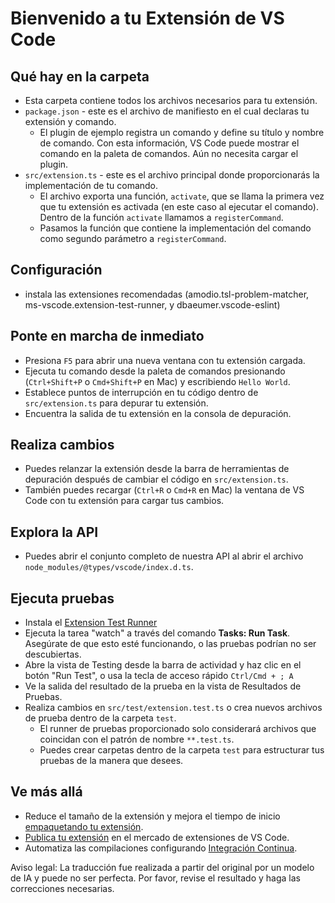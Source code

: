 # Bienvenido a tu Extensión de VS Code

## Qué hay en la carpeta

* Esta carpeta contiene todos los archivos necesarios para tu extensión.
* `package.json` - este es el archivo de manifiesto en el cual declaras tu extensión y comando.
  * El plugin de ejemplo registra un comando y define su título y nombre de comando. Con esta información, VS Code puede mostrar el comando en la paleta de comandos. Aún no necesita cargar el plugin.
* `src/extension.ts` - este es el archivo principal donde proporcionarás la implementación de tu comando.
  * El archivo exporta una función, `activate`, que se llama la primera vez que tu extensión es activada (en este caso al ejecutar el comando). Dentro de la función `activate` llamamos a `registerCommand`.
  * Pasamos la función que contiene la implementación del comando como segundo parámetro a `registerCommand`.

## Configuración

* instala las extensiones recomendadas (amodio.tsl-problem-matcher, ms-vscode.extension-test-runner, y dbaeumer.vscode-eslint)

## Ponte en marcha de inmediato

* Presiona `F5` para abrir una nueva ventana con tu extensión cargada.
* Ejecuta tu comando desde la paleta de comandos presionando (`Ctrl+Shift+P` o `Cmd+Shift+P` en Mac) y escribiendo `Hello World`.
* Establece puntos de interrupción en tu código dentro de `src/extension.ts` para depurar tu extensión.
* Encuentra la salida de tu extensión en la consola de depuración.

## Realiza cambios

* Puedes relanzar la extensión desde la barra de herramientas de depuración después de cambiar el código en `src/extension.ts`.
* También puedes recargar (`Ctrl+R` o `Cmd+R` en Mac) la ventana de VS Code con tu extensión para cargar tus cambios.

## Explora la API

* Puedes abrir el conjunto completo de nuestra API al abrir el archivo `node_modules/@types/vscode/index.d.ts`.

## Ejecuta pruebas

* Instala el [Extension Test Runner](https://marketplace.visualstudio.com/items?itemName=ms-vscode.extension-test-runner)
* Ejecuta la tarea "watch" a través del comando **Tasks: Run Task**. Asegúrate de que esto esté funcionando, o las pruebas podrían no ser descubiertas.
* Abre la vista de Testing desde la barra de actividad y haz clic en el botón "Run Test", o usa la tecla de acceso rápido `Ctrl/Cmd + ; A`
* Ve la salida del resultado de la prueba en la vista de Resultados de Pruebas.
* Realiza cambios en `src/test/extension.test.ts` o crea nuevos archivos de prueba dentro de la carpeta `test`.
  * El runner de pruebas proporcionado solo considerará archivos que coincidan con el patrón de nombre `**.test.ts`.
  * Puedes crear carpetas dentro de la carpeta `test` para estructurar tus pruebas de la manera que desees.

## Ve más allá

* Reduce el tamaño de la extensión y mejora el tiempo de inicio [empaquetando tu extensión](https://code.visualstudio.com/api/working-with-extensions/bundling-extension).
* [Publica tu extensión](https://code.visualstudio.com/api/working-with-extensions/publishing-extension) en el mercado de extensiones de VS Code.
* Automatiza las compilaciones configurando [Integración Continua](https://code.visualstudio.com/api/working-with-extensions/continuous-integration).

Aviso legal: La traducción fue realizada a partir del original por un modelo de IA y puede no ser perfecta. 
Por favor, revise el resultado y haga las correcciones necesarias.